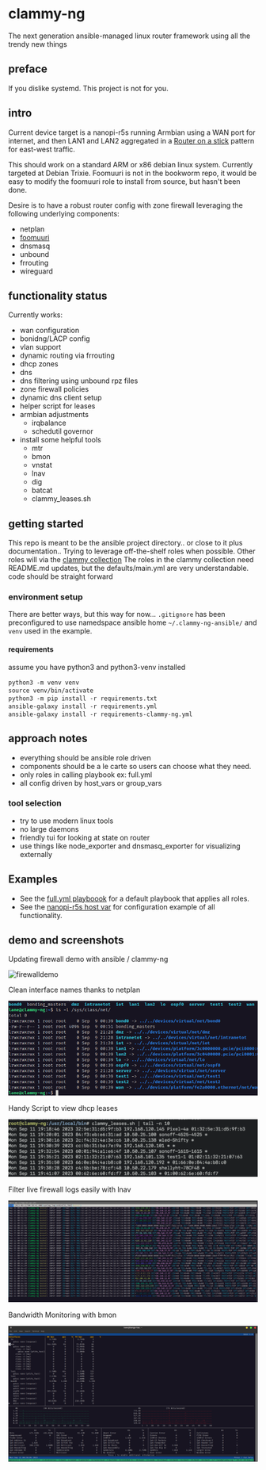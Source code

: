 # clammy-ng

The next generation ansible-managed linux router framework using all the trendy
new things

## preface

If you dislike systemd. This project is not for you.

## intro

Current device target is a nanopi-r5s running Armbian using a WAN port for
internet, and then LAN1 and LAN2 aggregated in a
[Router on a stick](https://en.wikipedia.org/wiki/Router_on_a_stick) pattern for
east-west traffic.

This should work on a standard ARM or x86 debian linux system. Currently
targeted at Debian Trixie. Foomuuri is not in the bookworm repo, it would be
easy to modify the foomuuri role to install from source, but hasn't been done.

Desire is to have a robust router config with zone firewall leveraging the
following underlying components:

- netplan
- [foomuuri](https://github.com/FoobarOy/foomuuri)
- dnsmasq
- unbound
- frrouting
- wireguard

## functionality status

Currently works:

- wan configuration
- bonidng/LACP config
- vlan support
- dynamic routing via frrouting
- dhcp zones
- dns
- dns filtering using unbound rpz files
- zone firewall policies
- dynamic dns client setup
- helper script for leases
- armbian adjustments
  - irqbalance
  - schedutil governor
- install some helpful tools
  - mtr
  - bmon
  - vnstat
  - lnav
  - dig
  - batcat
  - clammy_leases.sh

## getting started

This repo is meant to be the ansible project directory.. or close to it plus
documentation.. Trying to leverage off-the-shelf roles when possible. Other
roles will via the
[clammy collection](https://github.com/lanefu/ansible-collection-clammy) The
roles in the clammy collection need README.md updates, but the defaults/main.yml
are very understandable. code should be straight forward

### environment setup

There are better ways, but this way for now... `.gitignore` has been
preconfigured to use namedspace ansible home `~/.clammy-ng-ansible/` and `venv`
used in the example.

#### requirements

assume you have python3 and python3-venv installed

```
python3 -m venv venv
source venv/bin/activate
python3 -m pip install -r requirements.txt
ansible-galaxy install -r requirements.yml
ansible-galaxy install -r requirements-clammy-ng.yml
```

## approach notes

- everything should be ansible role driven
- components should be a le carte so users can choose what they need.
- only roles in calling playbook ex: full.yml
- all config driven by host_vars or group_vars

### tool selection

- try to use modern linux tools
- no large daemons
- friendly tui for looking at state on router
- use things like node_exporter and dnsmasq_exporter for visualizing externally

## Examples

- See the [full.yml playboook](full.yml) for a default playbook that applies all
  roles.
- See the [nanopi-r5s host var](host_vars/nanopi-r5s.yml) for configuration
  example of all functionality.

## demo and screenshots

Updating firewall demo with ansible / clammy-ng

![firewalldemo](docs/assets/screenshots/firewall_demo01.gif)

Clean interface names thanks to netplan

![](docs/assets/screenshots/interface_names.png)

Handy Script to view dhcp leases

![](docs/assets/screenshots/clammy_leases.png)

Filter live firewall logs easily with lnav

![](docs/assets/screenshots/firewall_logs_lnav.png)

Bandwidth Monitoring with bmon

![](docs/assets/screenshots/bmon.png)
